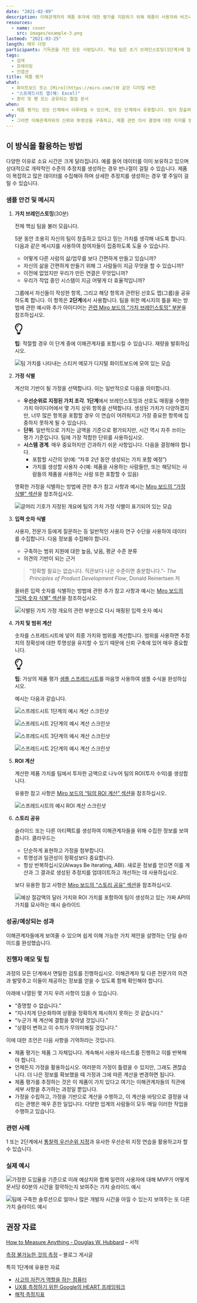 ```yaml
---
date: "2021-02-09"
description: 이해관계자의 제품 투자에 대한 평가를 지원하기 위해 제품이 사용자와 비즈니스에 제공하는 가치를 수량화합니다.
resources:
  - name: cover
    src: images/example-3.png
lastmod: "2021-03-25"
length: 매우 다양
participants: 기득권을 가진 모든 사람입니다. 핵심 팀은 초기 브레인스토밍(1단계)에 참여해야 하며, 예측이 구체화될 때에는 직접적인 이해관계자가 동반해야 합니다(2~5단계).
tags:
  - 검색
  - 프레이밍
  - 인셉션
title: 제품 평가
what:
  - 화이트보드 또는 [Miro](https://miro.com/)와 같은 디지털 버전
  - "스프레드시트 앱(예: Excel)"
  - 종이 및 펜 또는 공유되는 협업 문서
when:
  - 제품 평가는 모든 단계에서 이루어질 수 있으며, 모든 단계에서 유용합니다. 팀이 창출하는 가치에 대한 명확한 설명이 부족할 때 언제든지 제품을 평가하는 것이 가장 중요하며, 이해관계자는 직원 배치나 제품 관련 의사 결정에 대해 더 잘 알고 있어야 합니다.
why:
  - 그러면 이해관계자와의 신뢰와 투명성을 구축하고, 제품 관련 의사 결정에 대한 지지를 받고, 팀 작업의 중요성을 알릴 수 있습니다.
---
```


<h2 id="how-to-use-this-method">이 방식을 활용하는
방법</h2>

<p>다양한 이유로 소요 시간은 크게 달라집니다. 예를 들어 데이터를 이미 보유하고 있으며 상대적으로 개략적인
수준의 추정치를 생성하는 경우 반나절이 걸릴 수 있습니다. 제품이 복잡하고 많은 데이터를 수집해야 하며 상세한 추정치를
생성하는 경우 몇 주일이 걸릴 수 있습니다.</p>

<div class="bg-gray-dark p-lg-5 p-3 mb-4"><div
class="col-lg-9"><h3
id="sample-agenda--prompts">샘플 안건 및 메시지</h3>

<ol>

<li>

<p><strong>가치 브레인스토밍</strong>(30분)</p>

<p>전체 핵심 팀을 불러 모읍니다.</p>

<p>5분 동안 조용히 자신의 팀이 창출하고 있다고 믿는 가치를 생각해 내도록 합니다. 다음과 같은 메시지를
사용하여 참여자들이 집중하도록 도울 수 있습니다.</p>

<ul>

<li>어떻게 다른 사람의 삶/업무를 보다 간편하게 만들고 있습니까?</li>

<li>자신의 삶을 간편하게 만들기 위해 그 사람들이 지금 무엇을 할 수 있습니까?</li>

<li>이전에 없었지만 우리가 만든 연결은 무엇입니까?</li>

<li>우리가 작업 중인 시스템이 지금 어떻게 더 효율적입니까?</li>

</ul>

<p>그룹에서 자신들이 작성한 항목, 그리고 해당 항목과 관련된 선호도 맵(그룹)을 공유하도록 합니다. 이 항목은
<strong>2단계</strong>에서 사용합니다. 팀을 위한 메시지의 틀을 짜는 방법에 관한 예시와
추가 아이디어는 <a
href="https://miro.com/app/board/o9J_lNuKt0U=/?moveToWidget=3074457356234182070&amp;cot=14"
target="_blank" rel="nofollow">관련 Miro 보드의 “가치
브레인스토밍” 부분</a>을 참조하십시오.</p>

<div class="callout td-box--gray-darkest p-3 my-5
border-bottom border-right border-left border-top row"><div
class="col-1 row align-items-center
justify-content-center"><svg height="30"
aria-hidden="true" focusable="false"
data-prefix="far" data-icon="lightbulb"
role="img" xmlns="http://www.w3.org/2000/svg"
viewBox="0 0 352 512" class="svg-inline--fa
fa-lightbulb"><path fill="currentColor"
d="M176 80c-52.94 0-96 43.06-96 96 0 8.84 7.16 16 16 16s16-7.16
16-16c0-35.3 28.72-64 64-64 8.84 0 16-7.16 16-16s-7.16-16-16-16zM96.06
459.17c0 3.15.93 6.22 2.68 8.84l24.51 36.84c2.97 4.46 7.97 7.14 13.32
7.14h78.85c5.36 0 10.36-2.68 13.32-7.14l24.51-36.84c1.74-2.62 2.67-5.7
2.68-8.84l.05-43.18H96.02l.04 43.18zM176 0C73.72 0 0 82.97 0 176c0
44.37 16.45 84.85 43.56 115.78 16.64 18.99 42.74 58.8 52.42
92.16v.06h48v-.12c-.01-4.77-.72-9.51-2.15-14.07-5.59-17.81-22.82-64.77-62.17-109.67-20.54-23.43-31.52-53.15-31.61-84.14-.2-73.64
59.67-128 127.95-128 70.58 0 128 57.42 128 128 0 30.97-11.24
60.85-31.65 84.14-39.11 44.61-56.42 91.47-62.1 109.46a47.507 47.507 0
0 0-2.22 14.3v.1h48v-.05c9.68-33.37 35.78-73.18 52.42-92.16C335.55
260.85 352 220.37 352 176 352 78.8 273.2 0 176 0z"
class=""></path></svg></div><div
class="col-11"><p><strong>팁</strong>:
적절할 경우 이 단계 중에 이해관계자를 포함시킬 수 있습니다. 재량을
발휘하십시오.</p></div></div>

<p><img
src="/practices/product-valuation/images/step-1.png"
alt="팀 가치를 나타내는 스티커 메모가 디지털 화이트보드에 모여 있는 모습"
/></p>

</li>

<li>

<p><strong>가정 식별</strong></p>

<p>계산의 기반이 될 가정을 선택합니다. 이는 일반적으로 다음을 의미합니다.</p>

<ul>

<li><strong>우선순위로 지정된 가치 조각</strong>.
<strong>1단계</strong>에서 브레인스토밍과 선호도 매핑을 수행한 가치 아이디어에서 몇 가지
상위 항목을 선택합니다. 생성된 가치가 다양하겠지만, 너무 많은 항목을 포함할 경우 이 연습이 어려워지고 가장 중요한 항목에
집중하지 못하게 될 수 있습니다.</li>

<li><strong>단위</strong>. 일반적으로 가치는 금액을 기준으로 평가되지만,
시간 역시 자주 쓰이는 평가 기준입니다. 팀에 가장 적합한 단위를 사용하십시오.</li>

<li><strong>시스템 경계</strong>. 매우 중요하지만 간과하기 쉬운 사항입니다.
다음을 결정해야 합니다.

<ul>

<li>포함할 시간의 양(예: “차후 2년 동안 생성되는 가치 포함 예정”)</li>

<li>가치를 생성할 사용자 수(예: 제품을 사용하는 사람들만, 또는 해당되는 사람들의 제품을 사용하는 사람 또한
포함할 수 있음)</li>

</ul>

</li>

</ul>

<p>명확한 가정을 식별하는 방법에 관한 추가 참고 사항과 예시는 <a
href="https://miro.com/app/board/o9J_lNuKt0U=/?moveToWidget=3074457356234182071&amp;cot=14"
target="_blank" rel="nofollow">Miro 보드의 “가정 식별”
섹션</a>을 참조하십시오.</p>

<p><img
src="/practices/product-valuation/images/step-2.png"
alt="글머리 기호가 지정된 개요에 팀의 가치 가정 식별이 표기되어 있는 모습"
/></p>

</li>

<li>

<p><strong>입력 숫자 식별</strong></p>

<p>사용자, 전문가 등에게 질문하는 등 일반적인 사용자 연구 수단을 사용하여 데이터를 수집합니다. 다음 정보를
수집해야 합니다.</p>

<ul>

<li>구축하는 범위 지원에 대한 높음, 낮음, 평균 수준 분류</li>

<li>의견의 기반이 되는 근거</li>

</ul>

<blockquote>

<p>“정확할 필요는 없습니다. 직관보다 나은 수준이면 충분합니다.”- <em>The Principles
of Product Development Flow</em>, Donald Reinertsen 저</p>

</blockquote>

<p>올바른 입력 숫자를 식별하는 방법에 관한 추가 참고 사항과 예시는 <a
href="https://miro.com/app/board/o9J_lNuKt0U=/?moveToWidget=3074457356234182072&amp;cot=14"
target="_blank" rel="nofollow">Miro 보드의 “입력 숫자
식별” 섹션</a>을 참조하십시오.</p>

<p><img
src="/practices/product-valuation/images/step-3.png"
alt="식별된 가치 가정 개요의 관련 부분으로 다시 매핑된 입력 숫자 예시"  /></p>

</li>

<li>

<p><strong>가치 및 범위 계산</strong></p>

<p>숫자를 스프레드시트에 넣어 최종 가치와 범위를 계산합니다. 범위를 사용하면 추정치의 정확성에 대한 투명성을
유지할 수 있기 때문에 신뢰 구축에 있어 매우 중요합니다.</p>

<div class="callout td-box--gray-darkest p-3 my-5
border-bottom border-right border-left border-top row"><div
class="col-1 row align-items-center
justify-content-center"><svg height="30"
aria-hidden="true" focusable="false"
data-prefix="far" data-icon="lightbulb"
role="img" xmlns="http://www.w3.org/2000/svg"
viewBox="0 0 352 512" class="svg-inline--fa
fa-lightbulb"><path fill="currentColor"
d="M176 80c-52.94 0-96 43.06-96 96 0 8.84 7.16 16 16 16s16-7.16
16-16c0-35.3 28.72-64 64-64 8.84 0 16-7.16 16-16s-7.16-16-16-16zM96.06
459.17c0 3.15.93 6.22 2.68 8.84l24.51 36.84c2.97 4.46 7.97 7.14 13.32
7.14h78.85c5.36 0 10.36-2.68 13.32-7.14l24.51-36.84c1.74-2.62 2.67-5.7
2.68-8.84l.05-43.18H96.02l.04 43.18zM176 0C73.72 0 0 82.97 0 176c0
44.37 16.45 84.85 43.56 115.78 16.64 18.99 42.74 58.8 52.42
92.16v.06h48v-.12c-.01-4.77-.72-9.51-2.15-14.07-5.59-17.81-22.82-64.77-62.17-109.67-20.54-23.43-31.52-53.15-31.61-84.14-.2-73.64
59.67-128 127.95-128 70.58 0 128 57.42 128 128 0 30.97-11.24
60.85-31.65 84.14-39.11 44.61-56.42 91.47-62.1 109.46a47.507 47.507 0
0 0-2.22 14.3v.1h48v-.05c9.68-33.37 35.78-73.18 52.42-92.16C335.55
260.85 352 220.37 352 176 352 78.8 273.2 0 176 0z"
class=""></path></svg></div><div
class="col-11"><p><strong>팁</strong>:
가상의 제품 평가 <a
href="/files/PM-onomics-Examples.xlsx">샘플
스프레드시트</a>를 마음껏 사용하여 샘플 수식을
완성하십시오.</p></div></div>

<p>예시는 다음과 같습니다.</p>

<p><img
src="/practices/product-valuation/images/api1.png"
alt="스프레드시트 1단계의 예시 계산 스크린샷"  /></p>

<p><img
src="/practices/product-valuation/images/api2.png"
alt="스프레드시트 2단계의 예시 계산 스크린샷"  /></p>

<p><img
src="/practices/product-valuation/images/api3.png"
alt="스프레드시트 3단계의 예시 계산 스크린샷"  /></p>

<p><img
src="/practices/product-valuation/images/step-4.png"
alt="스프레드시트 2단계의 예시 계산 스크린샷"  /></p>

</li>

<li>

<p><strong>ROI 계산</strong></p>

<p>계산한 제품 가치를 팀에서 투자한 금액으로 나누어 팀의 ROI(투자 수익)를 생성합니다.</p>

<p>유용한 참고 사항은 <a
href="https://miro.com/app/board/o9J_lNuKt0U=/?moveToWidget=3074457356234182074&amp;cot=14"
target="_blank" rel="nofollow">Miro 보드의 “팀의 ROI
계산” 섹션</a>을 참조하십시오.</p>

<p><img
src="/practices/product-valuation/images/step-5.png"
alt="스프레드시트의 예시 ROI 계산 스크린샷"  /></p>

</li>

<li>

<p><strong>스토리 공유</strong></p>

<p>슬라이드 또는 다른 아티팩트를 생성하여 이해관계자들을 위해 수집한 정보를 보여줍니다.
클라우드는</p>

<ul>

<li>단순하게 표현하고 가정을 첨부합니다.</li>

<li>투명성과 일관성이 정확성보다 중요합니다.</li>

<li>항상 반복하십시오(Always Be Iterating, ABI). 새로운 정보를 얻으면 이를 계산과 그
결과로 생성된 추정치를 업데이트하고 개선하는 데 사용하십시오.</li>

</ul>

<p>보다 유용한 참고 사항은 <a
href="https://miro.com/app/board/o9J_lNuKt0U=/?moveToWidget=3074457356234182075&amp;cot=14"
target="_blank" rel="nofollow">Miro 보드의 “스토리
공유” 섹션</a>을 참조하십시오.</p>

<p><img
src="/practices/product-valuation/images/step-6.png"
alt="예상 절감액의 달러 가치와 ROI 가치를 포함하여 팀이 생성하고 있는 가짜 API의 가치를 묘사하는 예시
슬라이드"  /></p>

</li>

</ol>

</div></div>

<div class="bg-gray-dark p-lg-5 p-3 mb-4"><div
class="col-lg-9"><h3
id="successexpected-outcomes">성공/예상되는 성과</h3>

<p>이해관계자들에게 보여줄 수 있으며 쉽게 이해 가능한 가치 제안을 설명하는 단일 슬라이드를
완성했습니다.</div></div>

<div class="bg-gray-dark p-lg-5 p-3 mb-4"><div
class="col-lg-9"><h3
id="facilitator-notes--tips">진행자 메모 및 팁</h3>

<p>과정의 모든 단계에서 면밀한 검토를 진행하십시오. 이해관계자 및 다른 전문가의 의견과 발맞추고 이들이 제공하는
정보를 얻을 수 있도록 함께 확인해야 합니다.</p>

<p>아래에 나열된 몇 가지 우려 사항이 있을 수 있습니다.</p>

<ul>

<li>“증명할 수 없습니다.”</li>

<li>“지나치게 단순화하여 상황을 정확하게 제시하지 못하는 것 같습니다.”</li>

<li>“누군가 제 계산에 결함을 찾아낼 것입니다.”</li>

<li>“상황이 변하고 이 수치가 무의미해질 것입니다.”</li>

</ul>

<p>이에 대한 조언은 다음 사항을 기억하라는 것입니다.</p>

<ul>

<li>제품 평가는 제품 그 자체입니다. 계속해서 사용자 테스트를 진행하고 이를 반복해야
합니다.</li>

<li>언제든지 가정을 활용하십시오. 여러분의 가정이 틀렸을 수 있지만, 그래도 괜찮습니다. 더 나은 정보를
확보했을 때 가정과 그에 따른 계산을 변경하면 됩니다.</li>

<li>제품 평가를 추정하는 것은 이 제품이 가치 있다고 여기는 이해관계자들의 직관에 세부 사항을 추가하는 과정일
뿐입니다.</li>

<li>가정을 수립하고, 가정을 기반으로 계산을 수행하고, 이 계산을 바탕으로 결정을 내리는 관행은 매우 흔한
일입니다. 다양한 업계의 사람들이 모두 매일 이러한 작업을 수행하고 있습니다.</li>

</ul>

</div></div>

<div class="bg-gray-dark p-lg-5 p-3 mb-4"><div
class="col-lg-9"><h3
id="related-practices">관련 사례</h3>

<p>1 또는 2단계에서 <a
href="/practices/insight-prioritization">통찰력
우선순위 지정</a>과 유사한 우선순위 지정 연습을 활용하고자 할 수
있습니다.</div></div>

<div class="bg-gray-dark p-lg-5 p-3 mb-4"><div
class="col-lg-9"><h3
id="real-world-examples">실제 예시</h3>

<p><img
src="/practices/product-valuation/images/example-1.png"
alt="가정한 도입율을 기준으로 미래 예상치와 함께 일련의 사용자에 대해 MVP가 어떻게 문서당 60분의 시간을
절약하는지 보여주는 가치 슬라이드 예시"  /></p>

<p><img
src="/practices/product-valuation/images/example-2.png"
alt="팀에 구축한 솔루션으로 얼마나 많은 개발자 시간을 아낄 수 있는지 보여주는 또 다른 가치 슬라이드
예시"  /></p>

</div></div>

<div class="bg-gray-dark p-lg-5 p-3 mb-4"><div
class="col-lg-9"><h2
id="recommended-reading">권장 자료</h2>

<p><a href="https://www.howtomeasureanything.com/"
target="_blank" rel="nofollow">How to Measure
Anything - Douglas W. Hubbard</a> &ndash; 서적</p>

<p><a
href="/blog/measuring-the-immeasurable">측정
불가능한 것의 측정</a> &ndash; 블로그 게시글</p>

<p>특히 1단계에 유용한 자료</p>

<ul>

<li><a
href="https://www.brainpickings.org/2011/12/21/steve-jobs-bicycle-for-the-mind-1990/"
target="_blank">사고의 자전거 역할을 하는 컴퓨터</a></li>

<li><a
href="https://www.interaction-design.org/literature/article/google-s-heart-framework-for-measuring-ux"
target="_blank">UX를 측정하기 위한 Google의 HEART
프레임워크</a></li>

<li><a
href="https://medium.com/@ms.mbalke/aarrr-framework-metrics-that-let-your-startup-sound-like-a-pirate-ship-e91d4082994b"
target="_blank">해적 측정지표</a></li>

</ul>

</div></div>
